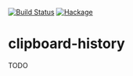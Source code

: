 [![Build Status](https://secure.travis-ci.org/sboosali/clipboard-history.svg)](http://travis-ci.org/sboosali/clipboard-history)
[![Hackage](https://img.shields.io/hackage/v/clipboard-history.svg)](https://hackage.haskell.org/package/clipboard-history)

# clipboard-history

TODO